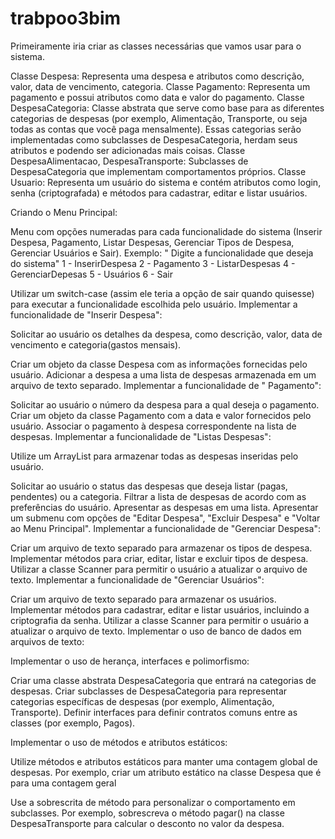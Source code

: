 # trabpoo3bim
Primeiramente iria criar as classes necessárias que vamos usar para o sistema.

Classe Despesa: Representa uma despesa e atributos como descrição, valor, data de vencimento, categoria.
Classe Pagamento: Representa um pagamento e possui atributos como data e valor do pagamento.
Classe DespesaCategoria: Classe abstrata que serve como base para as diferentes categorias de despesas (por exemplo, Alimentação, Transporte, ou seja todas as contas que você paga mensalmente). Essas categorias serão implementadas como subclasses de DespesaCategoria, herdam seus atributos e podendo ser adicionadas mais coisas.
Classe DespesaAlimentacao, DespesaTransporte: Subclasses de DespesaCategoria que implementam comportamentos próprios.
Classe Usuario: Representa um usuário do sistema e contém atributos como login, senha (criptografada) e métodos para cadastrar, editar e listar usuários.



Criando o Menu Principal:

Menu com opções numeradas para cada funcionalidade do sistema (Inserir Despesa,  Pagamento, Listar Despesas, Gerenciar Tipos de Despesa, Gerenciar Usuários e Sair).
Exemplo:
" Digite a funcionalidade que deseja do sistema"
1 - InserirDespesa
2 - Pagamento
3 - ListarDespesas
4 - GerenciarDepesas
5 - Usuários
6 - Sair

Utilizar um switch-case (assim ele teria a opção de sair quando quisesse) para executar a funcionalidade escolhida pelo usuário.
Implementar a funcionalidade de "Inserir Despesa":

Solicitar ao usuário os detalhes da despesa, como descrição, valor, data de vencimento e categoria(gastos mensais).


Criar um objeto da classe Despesa com as informações fornecidas pelo usuário.
Adicionar a despesa a uma lista de despesas armazenada em um arquivo de texto separado.
Implementar a funcionalidade de " Pagamento":

Solicitar ao usuário o número da despesa para a qual deseja  o pagamento.
Criar um objeto da classe Pagamento com a data e valor fornecidos pelo usuário.
Associar o pagamento à despesa correspondente na lista de despesas.
Implementar a funcionalidade de "Listas Despesas":

Utilize um ArrayList para armazenar todas as despesas inseridas pelo usuário.

Solicitar ao usuário o status das despesas que deseja listar (pagas, pendentes) ou a categoria.
Filtrar a lista de despesas de acordo com as preferências do usuário.
Apresentar as despesas em uma  lista.
Apresentar um submenu com opções de "Editar Despesa", "Excluir Despesa" e "Voltar ao Menu Principal".
Implementar a funcionalidade de "Gerenciar Despesa":

Criar um arquivo de texto separado para armazenar os tipos de despesa.
Implementar métodos para criar, editar, listar e excluir tipos de despesa.
Utilizar a classe Scanner para permitir o usuário a atualizar o arquivo de texto.
Implementar a funcionalidade de "Gerenciar Usuários":

Criar um arquivo de texto separado para armazenar os usuários.
Implementar métodos para cadastrar, editar e listar usuários, incluindo a criptografia da senha.
Utilizar a classe Scanner para permitir o usuário a atualizar o arquivo de texto.
Implementar o uso de banco de dados em arquivos de texto:


Implementar o uso de herança, interfaces e polimorfismo:

Criar uma classe abstrata DespesaCategoria que entrará na  categorias de despesas.
Criar subclasses de DespesaCategoria para representar categorias específicas de despesas (por exemplo, Alimentação, Transporte).
Definir interfaces para definir contratos comuns entre as classes (por exemplo, Pagos).

Implementar o uso de métodos e atributos estáticos:

Utilize métodos e atributos estáticos para manter uma contagem global de despesas.
Por exemplo, criar um atributo estático na classe Despesa que é para uma contagem geral


Use a sobrescrita de método para personalizar o comportamento em subclasses. Por exemplo, sobrescreva o método pagar() na classe DespesaTransporte para calcular o desconto no valor da despesa.
